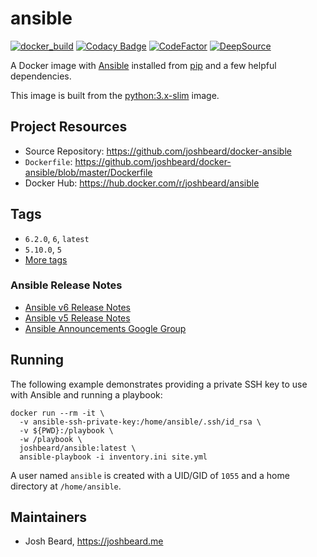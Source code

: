 # ansible

[![docker_build](https://github.com/joshbeard/docker-ansible/actions/workflows/build.yml/badge.svg)](https://github.com/joshbeard/docker-ansible/actions/workflows/build.yml)
[![Codacy Badge](https://app.codacy.com/project/badge/Grade/389718765d6840b0a2c60849578db276)](https://www.codacy.com/gh/joshbeard/docker-ansible/dashboard?utm_source=github.com&amp;utm_medium=referral&amp;utm_content=joshbeard/docker-ansible&amp;utm_campaign=Badge_Grade)
[![CodeFactor](https://www.codefactor.io/repository/github/joshbeard/docker-ansible/badge)](https://www.codefactor.io/repository/github/joshbeard/docker-ansible)
[![DeepSource](https://deepsource.io/gh/joshbeard/docker-ansible.svg/?label=active+issues&token=9CLCfY4X9cQBkbED6c4pMaFn)](https://deepsource.io/gh/joshbeard/docker-ansible/?ref=repository-badge)

A Docker image with [Ansible](https://www.ansible.com/) installed from
[pip](https://pypi.org/project/ansible/) and a few helpful dependencies.

This image is built from the [python:3.x-slim](https://hub.docker.com/_/python)
image.

## Project Resources

* Source Repository: <https://github.com/joshbeard/docker-ansible>
* `Dockerfile`: <https://github.com/joshbeard/docker-ansible/blob/master/Dockerfile>
* Docker Hub: <https://hub.docker.com/r/joshbeard/ansible>

## Tags

* `6.2.0`, `6`, `latest`
* `5.10.0`, `5`
* [More tags](https://hub.docker.com/r/joshbeard/ansible/tags)

### Ansible Release Notes

* [Ansible v6 Release Notes](https://github.com/ansible-community/ansible-build-data/blob/main/6/CHANGELOG-v6.rst)
* [Ansible v5 Release Notes](https://github.com/ansible-community/ansible-build-data/blob/main/5/CHANGELOG-v5.rst)
* [Ansible Announcements Google Group](https://groups.google.com/g/ansible-announce)

## Running

The following example demonstrates providing a private SSH key to use with
Ansible and running a playbook:

```shell
docker run --rm -it \
  -v ansible-ssh-private-key:/home/ansible/.ssh/id_rsa \
  -v ${PWD}:/playbook \
  -w /playbook \
  joshbeard/ansible:latest \
  ansible-playbook -i inventory.ini site.yml
```

A user named `ansible` is created with a UID/GID of `1055` and a home directory
at `/home/ansible`.

## Maintainers

* Josh Beard, <https://joshbeard.me>
